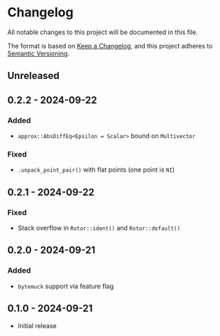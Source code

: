 # Changelog

All notable changes to this project will be documented in this file.

The format is based on [Keep a Changelog](https://keepachangelog.com/en/1.1.0/),
and this project adheres to [Semantic Versioning](https://semver.org/spec/v2.0.0.html).

## Unreleased

## 0.2.2 - 2024-09-22

### Added

- `approx::AbsDiffEq<Epsilon = Scalar>` bound on `Multivector`

### Fixed

- `.unpack_point_pair()` with flat points (one point is `NI`)

## 0.2.1 - 2024-09-22

### Fixed

- Stack overflow in `Rotor::ident()` and `Rotor::default()`

## 0.2.0 - 2024-09-21

### Added

- `bytemuck` support via feature flag

## 0.1.0 - 2024-09-21

- Initial release
